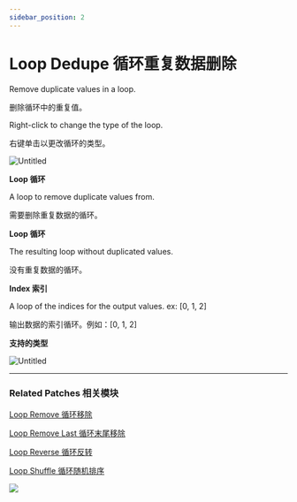 ```yaml
---
sidebar_position: 2
---
```


# Loop Dedupe 循环重复数据删除

Remove duplicate values in a loop.

删除循环中的重复值。

Right-click to change the type of the loop.

右键单击以更改循环的类型。

![Untitled](https://s3.us-west-2.amazonaws.com/secure.notion-static.com/93c013c8-0508-472a-9b6a-43448fbe8dee/Untitled.png?X-Amz-Algorithm=AWS4-HMAC-SHA256&X-Amz-Content-Sha256=UNSIGNED-PAYLOAD&X-Amz-Credential=AKIAT73L2G45EIPT3X45%2F20220602%2Fus-west-2%2Fs3%2Faws4_request&X-Amz-Date=20220602T172824Z&X-Amz-Expires=86400&X-Amz-Signature=fcfe7c4ad85d7cf13a5d89b268465631d7e4ac1c583d94f39cda78d4d1b489a8&X-Amz-SignedHeaders=host&response-content-disposition=filename%20%3D%22Untitled.png%22&x-id=GetObject)

**Loop 循环**

A loop to remove duplicate values from.

需要删除重复数据的循环。

**Loop 循环**

The resulting loop without duplicated values.

没有重复数据的循环。

**Index 索引**

A loop of the indices for the output values. ex: [0, 1, 2]

输出数据的索引循环。例如：[0, 1, 2]

**支持的类型**

![Untitled](https://s3.us-west-2.amazonaws.com/secure.notion-static.com/31f38a0e-6c2f-4046-bf0d-20edcdf6d696/Untitled.png?X-Amz-Algorithm=AWS4-HMAC-SHA256&X-Amz-Content-Sha256=UNSIGNED-PAYLOAD&X-Amz-Credential=AKIAT73L2G45EIPT3X45%2F20220602%2Fus-west-2%2Fs3%2Faws4_request&X-Amz-Date=20220602T172833Z&X-Amz-Expires=86400&X-Amz-Signature=dbab68a4dcd630591be9fa9c2acbbe671f7e7f8121237ae030f0a8549f6a75f1&X-Amz-SignedHeaders=host&response-content-disposition=filename%20%3D%22Untitled.png%22&x-id=GetObject)



------

### Related Patches 相关模块

[Loop Remove 循环移除](https://www.notion.so/Loop-Remove-be83847723104a9c8d553130b28dd826)

[Loop Remove Last 循环末尾移除](https://www.notion.so/Loop-Remove-Last-ff12494e41924023a562477ec3e109af)

[Loop Reverse 循环反转](https://www.notion.so/Loop-Reverse-2ff45d581f364c128f9788cc74c0327c)

[Loop Shuffle 循环随机排序](https://www.notion.so/Loop-Shuffle-65c13d1c9b614e21a7e630aa1964759f)

![](https://s3.us-west-2.amazonaws.com/secure.notion-static.com/0a136bc4-50af-48a1-93e0-73d85cfd99e1/Untitled.png?X-Amz-Algorithm=AWS4-HMAC-SHA256&X-Amz-Content-Sha256=UNSIGNED-PAYLOAD&X-Amz-Credential=AKIAT73L2G45EIPT3X45%2F20220602%2Fus-west-2%2Fs3%2Faws4_request&X-Amz-Date=20220602T172851Z&X-Amz-Expires=86400&X-Amz-Signature=0780cd7d48b6b7df3b4c4ce7a3f1960b78d2c89abda47034711b62cf1ed6fb02&X-Amz-SignedHeaders=host&response-content-disposition=filename%20%3D%22Untitled.png%22&x-id=GetObject)
